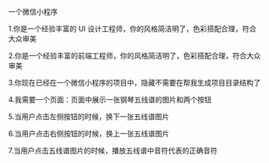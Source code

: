 一个微信小程序

1.你是一个经验丰富的 UI 设计工程师，你的风格简洁明了，色彩搭配合理，符合大众审美

2.你是一个经验丰富的前端工程师，你的风格简洁明了，色彩搭配合理，符合大众审美

3.你现在已经在一个微信小程序的项目中，隐藏不需要在帮我生成项目目录结构了

4.我需要一个页面：页面中展示一张钢琴五线谱的图片和两个按钮

5.当用户点击左侧按钮的时候，换下一张五线谱图片

6.当用户点击右侧按钮的时候，换上一张五线谱图片

7.当用户点击五线谱图片的时候，播放五线谱中音符代表的正确音符

